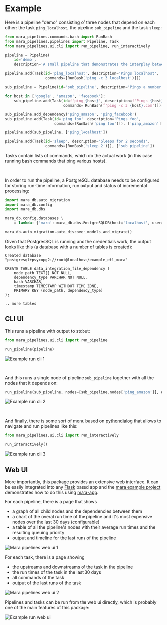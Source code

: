 # Example

Here is a pipeline "demo" consisting of three nodes that depend on each other: the task `ping_localhost`, the pipeline `sub_pipeline` and the task `sleep`:

```python
from mara_pipelines.commands.bash import RunBash
from mara_pipelines.pipelines import Pipeline, Task
from mara_pipelines.ui.cli import run_pipeline, run_interactively

pipeline = Pipeline(
    id='demo',
    description='A small pipeline that demonstrates the interplay between pipelines, tasks and commands')

pipeline.add(Task(id='ping_localhost', description='Pings localhost',
                  commands=[RunBash('ping -c 3 localhost')]))

sub_pipeline = Pipeline(id='sub_pipeline', description='Pings a number of hosts')

for host in ['google', 'amazon', 'facebook']:
    sub_pipeline.add(Task(id=f'ping_{host}', description=f'Pings {host}',
                          commands=[RunBash(f'ping -c 3 {host}.com')]))

sub_pipeline.add_dependency('ping_amazon', 'ping_facebook')
sub_pipeline.add(Task(id='ping_foo', description='Pings foo',
                      commands=[RunBash('ping foo')]), ['ping_amazon'])

pipeline.add(sub_pipeline, ['ping_localhost'])

pipeline.add(Task(id='sleep', description='Sleeps for 2 seconds',
                  commands=[RunBash('sleep 2')]), ['sub_pipeline'])
```

Tasks contain lists of commands, which do the actual work (in this case running bash commands that ping various hosts).

&nbsp;

In order to run the pipeline, a PostgreSQL database needs to be configured for storing run-time information, run output and status of incremental processing:

```python
import mara_db.auto_migration
import mara_db.config
import mara_db.dbs

mara_db.config.databases \
    = lambda: {'mara': mara_db.dbs.PostgreSQLDB(host='localhost', user='root', database='example_etl_mara')}

mara_db.auto_migration.auto_discover_models_and_migrate()
```

Given that PostgresSQL is running and the credentials work, the output looks like this (a database with a number of tables is created):

```
Created database "postgresql+psycopg2://root@localhost/example_etl_mara"

CREATE TABLE data_integration_file_dependency (
    node_path TEXT[] NOT NULL,
    dependency_type VARCHAR NOT NULL,
    hash VARCHAR,
    timestamp TIMESTAMP WITHOUT TIME ZONE,
    PRIMARY KEY (node_path, dependency_type)
);

.. more tables
```

## CLI UI

This runs a pipeline with output to stdout:

```python
from mara_pipelines.ui.cli import run_pipeline

run_pipeline(pipeline)
```

![Example run cli 1](_static/example-run-cli-1.gif)

&nbsp;

And this runs a single node of pipeline `sub_pipeline` together with all the nodes that it depends on:

```python
run_pipeline(sub_pipeline, nodes=[sub_pipeline.nodes['ping_amazon']], with_upstreams=True)
```

![Example run cli 2](_static/example-run-cli-2.gif)

&nbsp;


And finally, there is some sort of menu based on [pythondialog](http://pythondialog.sourceforge.net/) that allows to navigate and run pipelines like this:

```python
from mara_pipelines.ui.cli import run_interactively

run_interactively()
```

![Example run cli 3](_static/example-run-cli-3.gif)



## Web UI

More importantly, this package provides an extensive web interface. It can be easily integrated into any [Flask](https://flask.palletsprojects.com/) based app and the [mara example project](https://github.com/mara/mara-example-project) demonstrates how to do this using [mara-app](https://mara-app.readthedocs.io/).

For each pipeline, there is a page that shows

- a graph of all child nodes and the dependencies between them
- a chart of the overal run time of the pipeline and it's most expensive nodes over the last 30 days (configurable)
- a table of all the pipeline's nodes with their average run times and the resulting queuing priority
- output and timeline for the last runs of the pipeline


![Mara pipelines web ui 1](_static/mara-pipelines-web-ui-1.png)

For each task, there is a page showing

- the upstreams and downstreams of the task in the pipeline
- the run times of the task in the last 30 days
- all commands of the task
- output of the last runs of the task

![Mara pipelines web ui 2](_static/mara-pipelines-web-ui-2.png)


Pipelines and tasks can be run from the web ui directly, which is probably one of the main features of this package:

![Example run web ui](_static/example-run-web-ui.gif)
